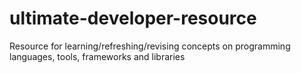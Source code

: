# ultimate-developer-resource

Resource for learning/refreshing/revising concepts on programming languages, tools, frameworks and libraries 
